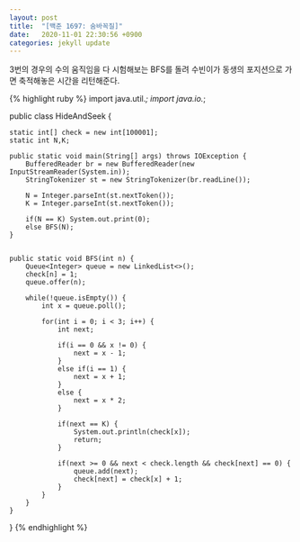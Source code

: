 ```yaml
---
layout: post
title:  "[백준 1697: 숨바꼭질]"
date:   2020-11-01 22:30:56 +0900
categories: jekyll update
---
```


3번의 경우의 수의 움직임을 다 시험해보는 BFS를 돌려 수빈이가 동생의 포지션으로 가면 축적해놓은 시간을 리턴해준다.

{% highlight ruby %}
import java.util.*;
import java.io.*;

public class HideAndSeek {
	
	static int[] check = new int[100001];
	static int N,K;

	public static void main(String[] args) throws IOException {
		BufferedReader br = new BufferedReader(new InputStreamReader(System.in));
		StringTokenizer st = new StringTokenizer(br.readLine());
		
		N = Integer.parseInt(st.nextToken());
		K = Integer.parseInt(st.nextToken());
		
		if(N == K) System.out.print(0);
		else BFS(N);
	}
	
	
	public static void BFS(int n) {
		Queue<Integer> queue = new LinkedList<>();
		check[n] = 1;
		queue.offer(n);
		
		while(!queue.isEmpty()) {
			int x = queue.poll();
			
			for(int i = 0; i < 3; i++) {
				int next;
				
				if(i == 0 && x != 0) {
					next = x - 1;
				}
				else if(i == 1) {
					next = x + 1;
				}
				else {
					next = x * 2;
				}
				
				if(next == K) {
					System.out.println(check[x]);
					return;
				}
				
				if(next >= 0 && next < check.length && check[next] == 0) {
					queue.add(next);
					check[next] = check[x] + 1;
				}
			}		
		}
	}
}
{% endhighlight %}